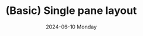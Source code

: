 ---
aliases: 
tags:
categories:
draft: false
slug: 
layout: single
githubrepo: 
keywords: 
type: showcase/layouts/basic
date:
- 2024-06-10 Monday
description: A  single pane layout with one flexible pane
title: (Basic) Single pane layout
lastMod: 2024-06-17
---